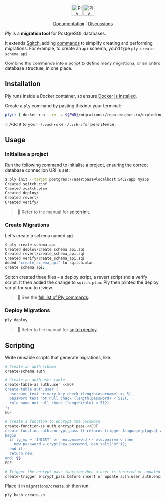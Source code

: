 <p align="center">
  <img alt="Ply logo" height="35" src="https://github.com/explodinglabs/ply/blob/main/.images/logo-light.png?raw=true#gh-light-mode-only" />
  <img alt="Ply logo" height="35" src="https://github.com/explodinglabs/ply/blob/main/.images/logo-dark.png?raw=true#gh-dark-mode-only" />
</p>

<p align="center">
  <a href="https://github.com/explodinglabs/ply/wiki">Documentation</a> |
  <a href="https://github.com/explodinglabs/ply/discussions">Discussions</a>
</p>

_Ply_ is a **migration tool** for PostgreSQL databases.

It extends [Sqitch](https://sqitch.org/), adding [commands](/COMMANDS.md) to
simplify creating and performing migrations. For example, to create an `api`
schema, you'd type `ply create-schema api`.

Combine the commands into a [script](#scripting) to define many migrations, or
an entire database structure, in one place.

## Installation

Ply runs inside a Docker container, so ensure [Docker is
installed](https://docs.docker.com/get-docker/).

Create a `ply` command by pasting this into your terminal:

```sh
ply() { docker run --rm -v ${PWD}/migrations:/repo:rw ghcr.io/explodinglabs/ply bash -c '"$@"' -- "$@" }
```

💡 Add it to your `~/.bashrc` or `~/.zshrc` for persistence.

## Usage

### Initialise a project

Run the following command to initialise a project, ensuring the correct
database connection URI is set.

```sh
$ ply init --target postgres://user:pass@localhost:5432/app myapp
Created sqitch.conf
Created sqitch.plan
Created deploy/
Created revert/
Created verify/
```

> 📖 Refer to the manual for [sqitch
> init](https://sqitch.org/docs/manual/sqitch-init/).

### Create Migrations

Let's create a schema named `api`:

```sh
$ ply create-schema api
Created deploy/create_schema_api.sql
Created revert/create_schema_api.sql
Created verify/create_schema_api.sql
Added "create_schema_api" to sqitch.plan
create schema api;
```

Sqitch created three files – a deploy script, a revert script and a verify
script. It then added the change to `sqitch.plan`. Ply then printed the deploy
script for you to review.

> 📖 See the [full list of Ply commands](/COMMANDS.md).

### Deploy Migrations

```sh
ply deploy
```

> 📖 Refer to the manual for [sqitch deploy](https://sqitch.org/docs/manual/sqitch-deploy/).

## Scripting

Write reusable scripts that generate migrations, like:

```sh
# Create an auth schema
create-schema auth

# Create an auth.user table
create-table-as auth.user <<EOF
create table auth.user (
  username text primary key check (length(username) >= 3),
  password text not null check (length(password) < 512),
  role name not null check (length(role) < 512)
);
EOF

# Create a function to encrypt the password
create-function-as auth.encrypt_pass <<EOF
create function auth.encrypt_pass () returns trigger language plpgsql as $$
begin
  if tg_op = 'INSERT' or new.password <> old.password then
    new.password = crypt(new.password, gen_salt('bf'));
  end if;
  return new;
end; $$
EOF

# Trigger the encrypt_pass function when a user is inserted or updated
create-trigger encrypt_pass before insert or update auth.user auth.encrypt_pass
```

Place it in `migrations/create.sh` then run:

```sh
ply bash create.sh
```
